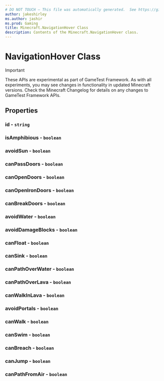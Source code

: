 ```yaml
---
# DO NOT TOUCH — This file was automatically generated.  See https://github.com/Mojang/MinecraftScriptingApiDocsGenerator to modify descriptions, examples, etc.
author: jakeshirley
ms.author: jashir
ms.prod: Gaming
title: Minecraft.NavigationHover Class
description: Contents of the Minecraft.NavigationHover class.
---
```

# NavigationHover Class
>[!IMPORTANT]
>These APIs are experimental as part of GameTest Framework. As with all experiments, you may see changes in functionality in updated Minecraft versions. Check the Minecraft Changelog for details on any changes to GameTest Framework APIs.
## Properties
### **id** - `string`



### **isAmphibious** - `boolean`



### **avoidSun** - `boolean`



### **canPassDoors** - `boolean`



### **canOpenDoors** - `boolean`



### **canOpenIronDoors** - `boolean`



### **canBreakDoors** - `boolean`



### **avoidWater** - `boolean`



### **avoidDamageBlocks** - `boolean`



### **canFloat** - `boolean`



### **canSink** - `boolean`



### **canPathOverWater** - `boolean`



### **canPathOverLava** - `boolean`



### **canWalkInLava** - `boolean`



### **avoidPortals** - `boolean`



### **canWalk** - `boolean`



### **canSwim** - `boolean`



### **canBreach** - `boolean`



### **canJump** - `boolean`



### **canPathFromAir** - `boolean`




